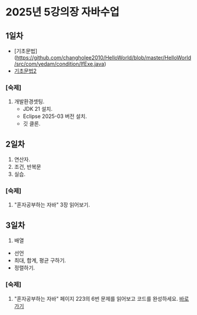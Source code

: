# 2025년 5강의장 자바수업 

## 1일차
 - [기초문법] (https://github.com/changholee2010/HelloWorld/blob/master/HelloWorld/src/com/yedam/condition/IfExe.java)
 - <a href="https://github.com/changholee2010/HelloWorld/blob/master/HelloWorld/src/com/yedam/condition/IfExe.java">기초문법2</a><br>
  ### [숙제]
1. 개발환경셋팅.
   - JDK 21 설치.
   - Eclipse 2025-03 버전 설치.
   - 깃 클론.
  
## 2일차
1. 연산자.
2. 조건, 반복문
3. 실습.

   
  ### [숙제]
1. "혼자공부하는 자바" 3장 읽어보기.

## 3일차
1. 배열
 - 선언
 - 최대, 합계, 평균 구하기.
 - 정렬하기.

  ### [숙제]
1. "혼자공부하는 자바" 페이지 223의 6번 문제를 읽어보고 코드를 완성하세요.
[바로가기](https://github.com/changholee2010/HelloWorld/blob/master/HelloWorld/src/com/yedam/ref/TodoExe.java)
